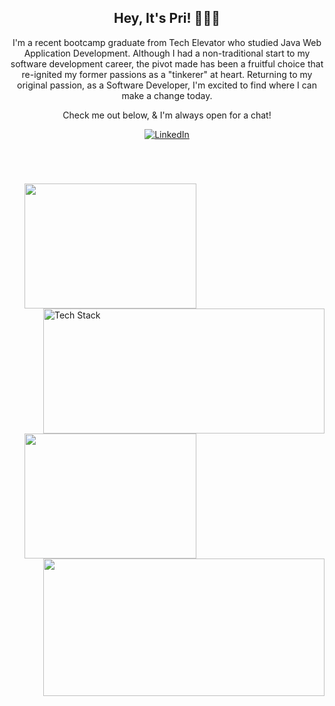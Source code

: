 <div align="center">

## Hey, It's Pri!  💁🏾‍♀️

  I'm a recent bootcamp graduate from Tech Elevator who studied Java Web Application Development. Although I had a non-traditional start to my software development career, the pivot made has been a fruitful choice that re-ignited my former passions as a "tinkerer" at heart. Returning to my original passion, as a Software Developer, I'm excited to find where I can make a change today. 
  
  Check me out below, & I'm always open for a chat!

  [![LinkedIn](https://img.shields.io/badge/LinkedIn-%230077B5.svg?style=for-the-badge&logo=linkedin&logoColor=white)](https://linkedin.com/in/https://www.linkedin.com/in/priyankapatelll/)   

  #
</div>

<div>
<p>
&nbsp;
<ul>
  <img align="left" width="275" height="200" src="https://user-images.githubusercontent.com/104874911/209709887-0a1f44c7-3320-47be-89c7-d11c072c4466.gif"/>
  
  <img align="right" width="450" height="200" alt="Tech Stack" src="https://user-images.githubusercontent.com/104874911/208569126-9f8c7cfb-cc93-4815-9ce2-8fcfbda1bf26.png"/>
<ul/>
&nbsp;
</p>
</div>





<div>
<p>
&nbsp;
<ul>
  <img align="left" width="275" height="200" src="https://user-images.githubusercontent.com/104874911/209710042-030ac6d1-cfa3-4ce7-8f69-1ebffa36f0d9.gif"/>

  <img align="right" width="450" height="220" src="https://github-readme-stats.vercel.app/api/top-langs/?username=priyankapatelll&theme=gotham&hide_border=true&include_all_commits=false&count_private=false&layout=compact&hide=shell"/>
<ul/>
&nbsp;
<p/>
</div>










<!--
    **priyankapatelll/priyankapatelll** is a ✨ _special_ ✨ repository because its `README.md` (this file) appears on your GitHub profile.

    Here are some ideas to get you started:

    - 🔭 I’m currently working on ...
    - 🌱 I’m currently learning ...
    - 👯 I’m looking to collaborate on ...
    - 🤔 I’m looking for help with ...
    - 💬 Ask me about ...
    - 📫 How to reach me: ...
    - 😄 Pronouns: ...
    - ⚡ Fun fact: ...
-->

  <!-- the below works. It's the Responsive Stat Card. You're gonna need to build more projects before you put this on. It's from here: https://github.com/anuraghazra/github-readme-stats. Also you can use this too: http://github-readme-streak-stats.herokuapp.com/demo/ or even this: https://www.sitepoint.com/github-profile-readme/

  <img width="400" src="https://github-readme-stats.vercel.app/api?username=priyankapatelll&show_icons=true&theme=transparent"/>
-->


<!-- old div with breaks is displayed below
    </div>
    #
      <img width="392" alt="Tech Stack" src="https://user-images.githubusercontent.com/104874911/208569126-9f8c7cfb-cc93-4815-9ce2-8fcfbda1bf26.png"/>
    #
      <img width="400" src="https://github-readme-stats.vercel.app/api/top-langs/?username=priyankapatelll&theme=gotham&hide_border=true&include_all_commits=false&count_private=false&layout=compact&hide=shell"/>
    </div>
-->

<!-- this thing below creates a space blockout it's pretty cool, just haven't found a use for it yet
    <pre>


    </pre>
-->
